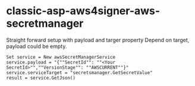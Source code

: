 # classic-asp-aws4signer-aws-secretmanager


Straight forward setup with payload and targer property
Depend on target, payload could be empty.
```
Set service = New awsSecretManagerService
service.payload = "{""SecretId"": ""<Your SecretId>"",""VersionStage"": ""AWSCURRENT""}"
service.serviceTarget = "secretsmanager.GetSecretValue"
result = service.GetJson()
```
